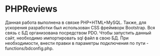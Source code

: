 # PHPReviews

Данная работа выполнена в связке PHP+HTML+MySQL. Также, для ускорения разработки был использован CSS фреймворк Bootstrap. Вся связь с БД организована посредством PDO. Чтобы запустить данный сайт, необходимо импортировать sql файл в свою БД. При необходимости, внести правки в параметры подключения по пути - functions/bdconfig.php.

